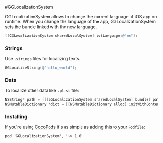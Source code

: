 #GGLocalizationSystem

GGLocalizationSystem allows to change the current language of iOS app on runtime.
When you change the language of the app, GGLocalizationSystem sets the bundle linked with the new language.

```objective-c
[[GGLocalizationSystem sharedLocalSystem] setLanguage:@"en"];
```

### Strings

Use `.strings` files for localizing texts.

```objective-c
GGLocalizeString(@"hello_world");
```

### Data

To localize other data like `.plist` file:

```objective-c
NSString* path = [[[GGLocalizationSystem sharedLocalSystem] bundle] pathForResource:@"myFile" ofType:@"plist"];
NSMutableDictionary *dict = [[NSMutableDictionary alloc] initWithContentsOfFile:path];
```

### Installing

If you're using [CocoPods](http://cocopods.org) it's as simple as adding this to your `Podfile`:

	pod 'GGLocalizationSystem', '~> 1.0'